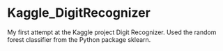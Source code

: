 # Kaggle_DigitRecognizer
My first attempt at the Kaggle project Digit Recognizer.  Used the random forest classifier from the Python package sklearn.
